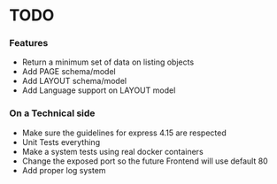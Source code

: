 # TODO

### Features
* Return a minimum set of data on listing objects
* Add PAGE schema/model
* Add LAYOUT schema/model
* Add Language support on LAYOUT model

### On a Technical side
* Make sure the guidelines for express 4.15 are respected
* Unit Tests everything
* Make a system tests using real docker containers
* Change the exposed port so the future Frontend will use default 80
* Add proper log system
